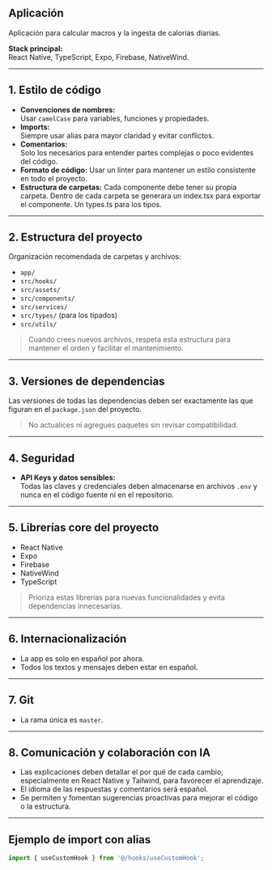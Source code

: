 ## Aplicación

Aplicación para calcular macros y la ingesta de calorías diarias.

**Stack principal:**  
React Native, TypeScript, Expo, Firebase, NativeWind.

---

## 1. Estilo de código

- **Convenciones de nombres:**  
  Usar `camelCase` para variables, funciones y propiedades.
- **Imports:**  
  Siempre usar alias para mayor claridad y evitar conflictos.
- **Comentarios:**  
  Solo los necesarios para entender partes complejas o poco evidentes del código.
- **Formato de código:**
  Usar un linter para mantener un estilo consistente en todo el proyecto.
- **Estructura de carpetas:**
  Cada componente debe tener su propia carpeta. Dentro de cada carpeta se generara un index.tsx para exportar el componente. Un types.ts para los tipos.

---

## 2. Estructura del proyecto

Organización recomendada de carpetas y archivos:

- `app/`
- `src/hooks/`
- `src/assets/`
- `src/components/`
- `src/services/`
- `src/types/` (para los tipados)
- `src/utils/`

> Cuando crees nuevos archivos, respeta esta estructura para mantener el orden y facilitar el mantenimiento.

---

## 3. Versiones de dependencias

Las versiones de todas las dependencias deben ser exactamente las que figuran en el `package.json` del proyecto.

> No actualices ni agregues paquetes sin revisar compatibilidad.

---

## 4. Seguridad

- **API Keys y datos sensibles:**  
  Todas las claves y credenciales deben almacenarse en archivos `.env` y nunca en el código fuente ni en el repositorio.

---

## 5. Librerías core del proyecto

- React Native
- Expo
- Firebase
- NativeWind
- TypeScript

> Prioriza estas librerías para nuevas funcionalidades y evita dependencias innecesarias.

---

## 6. Internacionalización

- La app es solo en español por ahora.
- Todos los textos y mensajes deben estar en español.

---

## 7. Git

- La rama única es `master`.

---

## 8. Comunicación y colaboración con IA

- Las explicaciones deben detallar el por qué de cada cambio, especialmente en React Native y Tailwind, para favorecer el aprendizaje.
- El idioma de las respuestas y comentarios será español.
- Se permiten y fomentan sugerencias proactivas para mejorar el código o la estructura.

---

## Ejemplo de import con alias

```typescript
import { useCustomHook } from '@/hooks/useCustomHook';
```
